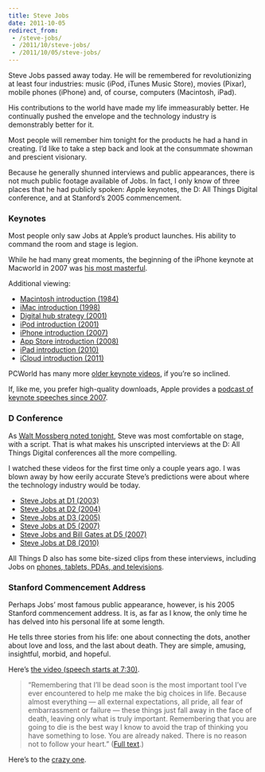 ```yaml
---
title: Steve Jobs
date: 2011-10-05
redirect_from:
 - /steve-jobs/
 - /2011/10/steve-jobs/
 - /2011/10/05/steve-jobs/
---
```


Steve Jobs passed away today. He will be remembered for revolutionizing at least four industries: music (iPod, iTunes Music Store), movies (Pixar), mobile phones (iPhone) and, of course, computers (Macintosh, iPad).

His contributions to the world have made my life immeasurably better. He continually pushed the envelope and the technology industry is demonstrably better for it.

Most people will remember him tonight for the products he had a hand in creating. I’d like to take a step back and look at the consummate showman and prescient visionary.

Because he generally shunned interviews and public appearances, there is not much public footage available of Jobs. In fact, I only know of three places that he had publicly spoken: Apple keynotes, the D: All Things Digital conference, and at Stanford’s 2005 commencement.

### Keynotes

Most people only saw Jobs at Apple’s product launches. His ability to command the room and stage is legion.

While he had many great moments, the beginning of the iPhone keynote at Macworld in 2007 was [his most masterful](http://www.youtube.com/watch?v=ASkis57blsc).

Additional viewing:

* [Macintosh introduction (1984)](http://www.youtube.com/watch?v=G0FtgZNOD44)
* [iMac introduction (1998)](http://www.youtube.com/watch?v=PEHNrqPkefI)
* [Digital hub strategy (2001)](http://www.youtube.com/watch?v=9046oXrm7f8)
* [iPod introduction (2001)](http://www.youtube.com/watch?v=kN0SVBCJqLs)
* [iPhone introduction (2007)](http://www.youtube.com/watch?v=6uW-E496FXg)
* [App Store introduction (2008)](http://www.youtube.com/watch?v=xo9cKe_Fch8)
* [iPad introduction (2010)](http://www.youtube.com/watch?v=OBhYxj2SvRI)
* [iCloud introduction (2011)](http://www.youtube.com/watch?v=3lsMFzxtSZ8)

PCWorld has many more [older keynote videos](http://blogs.pcworld.com/techlog/archives/003627.html), if you’re so inclined.

If, like me, you prefer high-quality downloads, Apple provides a [podcast of keynote speeches since 2007](http://itunes.apple.com/us/podcast/apple-keynotes/id275834665).

### D Conference

As [Walt Mossberg noted tonight](http://allthingsd.com/20111005/the-steve-jobs-i-knew/), Steve was most comfortable on stage, with a script. That is what makes his unscripted interviews at the D: All Things Digital conferences all the more compelling.

I watched these videos for the first time only a couple years ago. I was blown away by how eerily accurate Steve’s predictions were about where the technology industry would be today.

* [Steve Jobs at D1 (2003)](http://allthingsd.com/video/?video_id=162F122B-2500-4BF8-8240-C8D1A603A816)
* [Steve Jobs at D2 (2004)](http://allthingsd.com/video/?video_id=7B6BC6F0-21CE-441A-802D-DD0D94C259F9)
* [Steve Jobs at D3 (2005)](http://allthingsd.com/video/?video_id=CB826DC7-57A4-4DE3-BB2F-255AECDC80E6)
* [Steve Jobs at D5 (2007)](http://allthingsd.com/video/?video_id=FED32584-B94E-49D9-A194-28ED6BC80486)
* [Steve Jobs and Bill Gates at D5 (2007)](http://allthingsd.com/video/?video_id=60C4F9FA-9AD5-4D04-8BB6-015AEBB1C052)
* [Steve Jobs at D8 (2010)](http://allthingsd.com/video/?video_id=70F7CC1D-FFBF-4BE0-BFF1-08C300E31E11)

All Things D also has some bite-sized clips from these interviews, including Jobs on [phones, tablets, PDAs, and televisions](http://allthingsd.com/20110826/steve-jobs-through-the-years-highlights-from-the-d-conference/).

### Stanford Commencement Address

Perhaps Jobs’ most famous public appearance, however, is his 2005 Stanford commencement address. It is, as far as I know, the only time he has delved into his personal life at some length.

He tells three stories from his life: one about connecting the dots, another about love and loss, and the last about death. They are simple, amusing, insightful, morbid, and hopeful.

Here’s [the video (speech starts at 7:30)](http://www.youtube.com/watch?v=Hd_ptbiPoXM&feature=player_detailpage#t=450s).

> “Remembering that I’ll be dead soon is the most important tool I’ve ever encountered to help me make the big choices in life. Because almost everything — all external expectations, all pride, all fear of embarrassment or failure — these things just fall away in the face of death, leaving only what is truly important. Remembering that you are going to die is the best way I know to avoid the trap of thinking you have something to lose. You are already naked. There is no reason not to follow your heart.”
> ([Full text](http://news.stanford.edu/news/2005/june15/jobs-061505.html).)

Here’s to the [crazy one](http://www.youtube.com/watch?v=8rwsuXHA7RA).